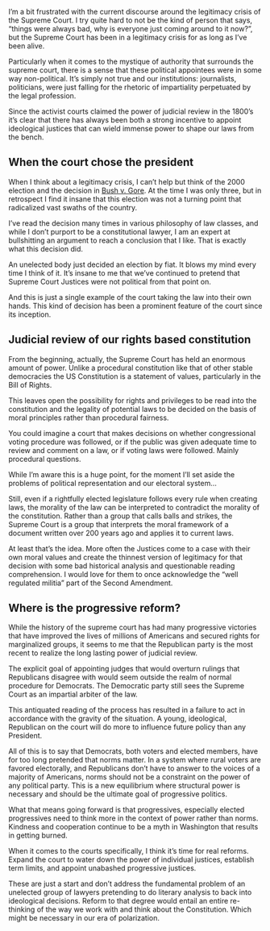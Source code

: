 I’m a bit frustrated with the current discourse around the legitimacy crisis of the Supreme Court. I try quite hard to not be the kind of person that says, “things were always bad, why is everyone just coming around to it now?”, but the Supreme Court has been in a legitimacy crisis for as long as I’ve been alive.

Particularly when it comes to the mystique of authority that surrounds the supreme court, there is a sense that these political appointees were in some way non-political. It’s simply not true and our institutions: journalists, politicians, were just falling for the rhetoric of impartiality perpetuated by the legal profession.

Since the activist courts claimed the power of judicial review in the 1800’s it’s clear that there has always been both a strong incentive to appoint ideological justices that can wield immense power to shape our laws from the bench.

## When the court chose the president

When I think about a legitimacy crisis, I can’t help but think of the 2000 election and the decision in [Bush v. Gore](https://supreme.justia.com/cases/federal/us/531/98/). At the time I was only three, but in retrospect I find it insane that this election was not a turning point that radicalized vast swaths of the country.

I’ve read the decision many times in various philosophy of law classes, and while I don’t purport to be a constitutional lawyer, I am an expert at bullshitting an argument to reach a conclusion that I like. That is exactly what this decision did.

An unelected body just decided an election by fiat. It blows my mind every time I think of it. It’s insane to me that we’ve continued to pretend that Supreme Court Justices were not political from that point on.

And this is just a single example of the court taking the law into their own hands. This kind of decision has been a prominent feature of the court since its inception.

## Judicial review of our rights based constitution

From the beginning, actually, the Supreme Court has held an enormous amount of power. Unlike a procedural constitution like that of other stable democracies the US Constitution is a statement of values, particularly in the Bill of Rights.

This leaves open the possibility for rights and privileges to be read into the constitution and the legality of potential laws to be decided on the basis of moral principles rather than procedural fairness.

You could imagine a court that makes decisions on whether congressional voting procedure was followed, or if the public was given adequate time to review and comment on a law, or if voting laws were followed. Mainly procedural questions.

While I’m aware this is a huge point, for the moment I’ll set aside the problems of political representation and our electoral system…

Still, even if a rightfully elected legislature follows every rule when creating laws, the morality of the law can be interpreted to contradict the morality of the constitution. Rather than a group that calls balls and strikes, the Supreme Court is a group that interprets the moral framework of a document written over 200 years ago and applies it to current laws.

At least that’s the idea. More often the Justices come to a case with their own moral values and create the thinnest version of legitimacy for that decision with some bad historical analysis and questionable reading comprehension. I would love for them to once acknowledge the “well regulated militia” part of the Second Amendment.

## Where is the progressive reform?

While the history of the supreme court has had many progressive victories that have improved the lives of millions of Americans and secured rights for marginalized groups, it seems to me that the Republican party is the most recent to realize the long lasting power of judicial review.

The explicit goal of appointing judges that would overturn rulings that Republicans disagree with would seem outside the realm of normal procedure for Democrats. The Democratic party still sees the Supreme Court as an impartial arbiter of the law.

This antiquated reading of the process has resulted in a failure to act in accordance with the gravity of the situation. A young, ideological, Republican on the court will do more to influence future policy than any President.

All of this is to say that Democrats, both voters and elected members, have for too long pretended that norms matter. In a system where rural voters are favored electorally, and Republicans don’t have to answer to the voices of a majority of Americans, norms should not be a constraint on the power of any political party. This is a new equilibrium where structural power is necessary and should be the ultimate goal of progressive politics.

What that means going forward is that progressives, especially elected progressives need to think more in the context of power rather than norms. Kindness and cooperation continue to be a myth in Washington that results in getting burned.

When it comes to the courts specifically, I think it’s time for real reforms. Expand the court to water down the power of individual justices, establish term limits, and appoint unabashed progressive justices.

These are just a start and don’t address the fundamental problem of an unelected group of lawyers pretending to do literary analysis to back into ideological decisions. Reform to that degree would entail an entire re-thinking of the way we work with and think about the Constitution. Which might be necessary in our era of polarization.
